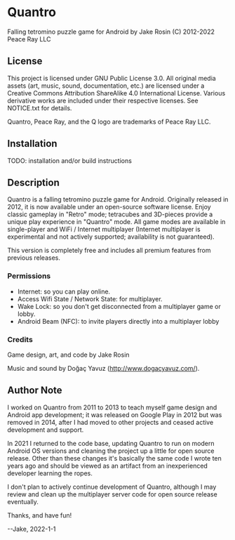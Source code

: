 # Quantro

Falling tetromino puzzle game for Android
by Jake Rosin
(C) 2012-2022 Peace Ray LLC

## License

This project is licensed under GNU Public License 3.0. All original media
assets (art, music, sound, documentation, etc.) are licensed under
a Creative Commons Attribution ShareAlike 4.0 International License. Various
derivative works are included under their respective licenses. See NOTICE.txt
for details.

Quantro, Peace Ray, and the Q logo are trademarks of Peace Ray LLC.

## Installation

TODO: installation and/or build instructions

## Description

Quantro is a falling tetromino puzzle game for Android. Originally released
in 2012, it is now available under an open-source software license.
Enjoy classic gameplay in "Retro" mode; tetracubes and
3D-pieces provide a unique play experience in "Quantro" mode.  All game
modes are available in single-player and WiFi / Internet multiplayer
(Internet multiplayer is experimental and not actively supported; availability
is not guaranteed).

This version is completely free and includes all premium features from previous
releases.

### Permissions

* Internet: so you can play online.
* Access Wifi State / Network State: for multiplayer.
* Wake Lock: so you don't get disconnected from a multiplayer game or lobby.
* Android Beam (NFC): to invite players directly into a multiplayer lobby

### Credits

Game design, art, and code by Jake Rosin

Music and sound by Doğaç Yavuz (http://www.dogacyavuz.com/).

## Author Note

I worked on Quantro from 2011 to 2013 to teach myself game design and
Android app development; it was released on Google Play in 2012 but was removed
in 2014, after I had moved to other projects and ceased active development and
support.

In 2021 I returned to the code base, updating Quantro to run on modern
Android OS versions and cleaning the project up a little for open source
release. Other than these changes it's basically the same code I wrote ten
years ago and should be viewed as an artifact from an inexperienced developer
learning the ropes.

I don't plan to actively continue development of Quantro, although I may review
and clean up the multiplayer server code for open source release eventually.

Thanks, and have fun!

--Jake, 2022-1-1
